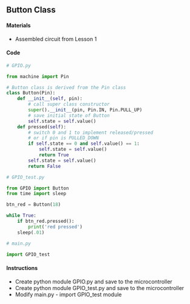## Button Class

#### Materials
 - Assembled circuit from Lesson 1

#### Code
```Python
# GPIO.py

from machine import Pin

# Button class is derived from the Pin class
class Button(Pin):
    def __init__(self, pin):
        # call super class constructor
        super().__init__(pin, Pin.IN, Pin.PULL_UP)
        # save initial state of Button
        self.state = self.value()
    def pressed(self):
        # switch 0 and 1 to implement released/pressed
        # or if pin is PULLED_DOWN
        if self.state == 0 and self.value() == 1:
            self.state = self.value()
            return True
        self.state = self.value()
        return False
```
```Python
# GPIO_test.py

from GPIO import Button
from time import sleep

btn_red = Button(18)

while True:
    if btn_red.pressed():
        print('red pressed')
    sleep(.01)
```
```Python
# main.py

import GPIO_test
```
#### Instructions
 - Create python module GPIO.py and save to the microcontroller
 - Create python module GPIO_test.py and save to the microcontroller
 - Modify main.py - import GPIO_test module
